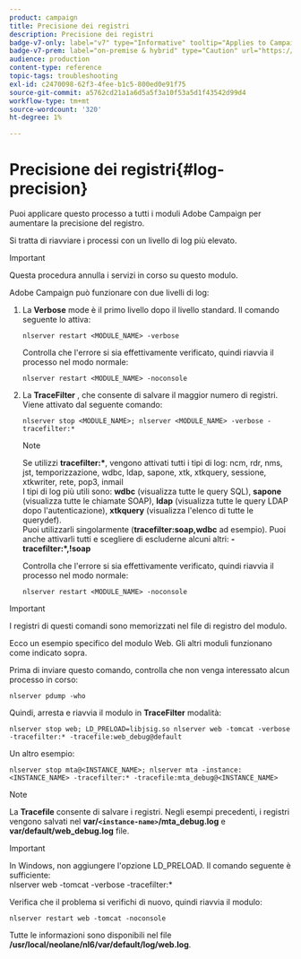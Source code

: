 ```yaml
---
product: campaign
title: Precisione dei registri
description: Precisione dei registri
badge-v7-only: label="v7" type="Informative" tooltip="Applies to Campaign Classic v7 only"
badge-v7-prem: label="on-premise & hybrid" type="Caution" url="https://experienceleague.adobe.com/docs/campaign-classic/using/installing-campaign-classic/architecture-and-hosting-models/hosting-models-lp/hosting-models.html?lang=en" tooltip="Applies to on-premise and hybrid deployments only"
audience: production
content-type: reference
topic-tags: troubleshooting
exl-id: c2470098-62f3-4fee-b1c5-800ed0e91f75
source-git-commit: a5762cd21a1a6d5a5f3a10f53a5d1f43542d99d4
workflow-type: tm+mt
source-wordcount: '320'
ht-degree: 1%

---
```


# Precisione dei registri{#log-precision}



Puoi applicare questo processo a tutti i moduli Adobe Campaign per aumentare la precisione del registro.

Si tratta di riavviare i processi con un livello di log più elevato.

>[!IMPORTANT]
>
>Questa procedura annulla i servizi in corso su questo modulo.

Adobe Campaign può funzionare con due livelli di log:

1. La **Verbose** mode è il primo livello dopo il livello standard. Il comando seguente lo attiva:

   ```
   nlserver restart <MODULE_NAME> -verbose 
   ```

   Controlla che l&#39;errore si sia effettivamente verificato, quindi riavvia il processo nel modo normale:

   ```
   nlserver restart <MODULE_NAME> -noconsole
   ```

1. La **TraceFilter** , che consente di salvare il maggior numero di registri. Viene attivato dal seguente comando:

   ```
   nlserver stop <MODULE_NAME>; nlserver <MODULE_NAME> -verbose -tracefilter:*
   ```

   >[!NOTE]
   >
   >Se utilizzi **tracefilter:&#42;**, vengono attivati tutti i tipi di log: ncm, rdr, nms, jst, temporizzazione, wdbc, ldap, sapone, xtk, xtkquery, sessione, xtkwriter, rete, pop3, inmail\
   >I tipi di log più utili sono: **wdbc** (visualizza tutte le query SQL), **sapone** (visualizza tutte le chiamate SOAP), **ldap** (visualizza tutte le query LDAP dopo l&#39;autenticazione), **xtkquery** (visualizza l&#39;elenco di tutte le querydef).\
   >Puoi utilizzarli singolarmente (**tracefilter:soap,wdbc** ad esempio). Puoi anche attivarli tutti e scegliere di escluderne alcuni altri: **-tracefilter:&#42;,!soap**

   Controlla che l&#39;errore si sia effettivamente verificato, quindi riavvia il processo nel modo normale:

   ```
   nlserver restart <MODULE_NAME> -noconsole
   ```

>[!IMPORTANT]
>
>I registri di questi comandi sono memorizzati nel file di registro del modulo.

Ecco un esempio specifico del modulo Web. Gli altri moduli funzionano come indicato sopra.

Prima di inviare questo comando, controlla che non venga interessato alcun processo in corso:

```
nlserver pdump -who
```

Quindi, arresta e riavvia il modulo in **TraceFilter** modalità:

```
nlserver stop web; LD_PRELOAD=libjsig.so nlserver web -tomcat -verbose -tracefilter:* -tracefile:web_debug@default
```

Un altro esempio:

```
nlserver stop mta@<INSTANCE_NAME>; nlserver mta -instance:<INSTANCE_NAME> -tracefilter:* -tracefile:mta_debug@<INSTANCE_NAME>
```

>[!NOTE]
>
>La **Tracefile** consente di salvare i registri. Negli esempi precedenti, i registri vengono salvati nel **var/`<instance-name>`/mta_debug.log** e **var/default/web_debug.log** file.

>[!IMPORTANT]
>
>In Windows, non aggiungere l&#39;opzione LD_PRELOAD. Il comando seguente è sufficiente:\
>nlserver web -tomcat -verbose -tracefilter:&#42;

Verifica che il problema si verifichi di nuovo, quindi riavvia il modulo:

```
nlserver restart web -tomcat -noconsole
```

Tutte le informazioni sono disponibili nel file **/usr/local/neolane/nl6/var/default/log/web.log**.
